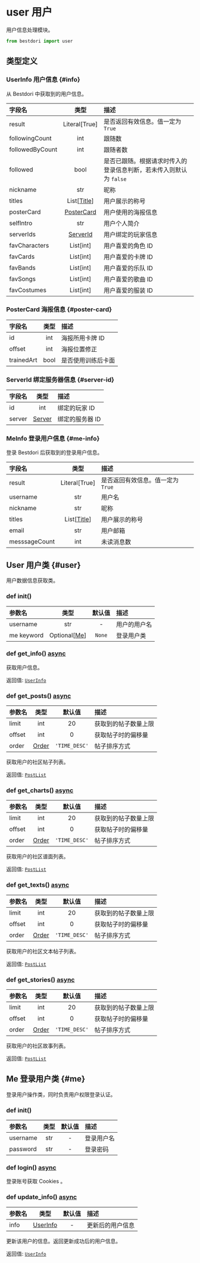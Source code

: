 # user 用户

用户信息处理模块。

```python
from bestdori import user
```

## 类型定义

### UserInfo 用户信息 {#info}

从 Bestdori 中获取到的用户信息。

| 字段名 | 类型 | 描述 |
|:------|:----:|:-----|
| result | Literal[True] | 是否返回有效信息。值一定为 `True` |
| followingCount | int | 跟随数 |
| followedByCount | int | 跟随者数 |
| followed | bool | 是否已跟随。根据请求时传入的登录信息判断，若未传入则默认为 `false` |
| nickname | str | 昵称 |
| titles | List[[Title](/typing/#title)] | 用户展示的称号 |
| posterCard | [PosterCard](./user/#poster-card) | 用户使用的海报信息 |
| selfIntro | str | 用户个人简介 |
| serverIds | [ServerId](./user/#server-id) | 用户绑定的玩家信息 |
| favCharacters | List[int] | 用户喜爱的角色 ID |
| favCards | List[int] | 用户喜爱的卡牌 ID |
| favBands | List[int] | 用户喜爱的乐队 ID |
| favSongs | List[int] | 用户喜爱的歌曲 ID |
| favCostumes | List[int] | 用户喜爱的服装 ID |

### PosterCard 海报信息 {#poster-card}

| 字段名 | 类型 | 描述 |
|:------|:----:|:-----|
| id | int | 海报所用卡牌 ID |
| offset | int | 海报位置修正 |
| trainedArt | bool | 是否使用训练后卡面 |

### ServerId 绑定服务器信息 {#server-id}

| 字段名 | 类型 | 描述 |
|:------|:----:|:-----|
| id | int | 绑定的玩家 ID |
| server | [Server](/typing/#server-id) | 绑定的服务器 ID |

### MeInfo 登录用户信息 {#me-info}

登录 Bestdori 后获取到的登录用户信息。

| 字段名 | 类型 | 描述 |
|:------|:----:|:-----|
| result | Literal[True] | 是否返回有效信息。值一定为 `True` |
| username | str | 用户名 |
| nickname | str | 昵称 |
| titles | List[[Title](/typing/#title)] | 用户展示的称号 |
| email | str | 用户邮箱 |
| messsageCount | int | 未读消息数 |

## User 用户类 {#user}

用户数据信息获取类。

### def __init__()

| 参数名 | 类型 | 默认值 | 描述 |
|:------|:----:|:-----:|:-----|
| username | str | - | 用户的用户名 |
| me <Badge type="info">keyword</Badge> | Optional[[Me](./user/#me)] | `None` | 登录用户类 |

### def get_info() <Badge type="tip">[async](/fast-start/#async-sync)</Badge>

获取用户信息。

<Badge type="info">返回值:</Badge> [`UserInfo`](#info)

### def get_posts() <Badge type="tip">[async](/fast-start/#async-sync)</Badge>

| 参数名 | 类型 | 默认值 | 描述 |
|:------|:----:|:-----:|:-----|
| limit | int | 20 | 获取到的帖子数量上限 |
| offset | int | 0 | 获取帖子时的偏移量 |
| order | [Order](/typing/#order) | `'TIME_DESC'` | 帖子排序方式 |

获取用户的社区帖子列表。

<Badge type="info">返回值:</Badge> [`PostList`](./post/#list)

### def get_charts() <Badge type="tip">[async](/fast-start/#async-sync)</Badge>

| 参数名 | 类型 | 默认值 | 描述 |
|:------|:----:|:-----:|:-----|
| limit | int | 20 | 获取到的帖子数量上限 |
| offset | int | 0 | 获取帖子时的偏移量 |
| order | [Order](/typing/#order) | `'TIME_DESC'` | 帖子排序方式 |

获取用户的社区谱面列表。

<Badge type="info">返回值:</Badge> [`PostList`](./post/#list)

### def get_texts() <Badge type="tip">[async](/fast-start/#async-sync)</Badge>

| 参数名 | 类型 | 默认值 | 描述 |
|:------|:----:|:-----:|:-----|
| limit | int | 20 | 获取到的帖子数量上限 |
| offset | int | 0 | 获取帖子时的偏移量 |
| order | [Order](/typing/#order) | `'TIME_DESC'` | 帖子排序方式 |

获取用户的社区文本帖子列表。

<Badge type="info">返回值:</Badge> [`PostList`](./post/#list)

### def get_stories() <Badge type="tip">[async](/fast-start/#async-sync)</Badge>

| 参数名 | 类型 | 默认值 | 描述 |
|:------|:----:|:-----:|:-----|
| limit | int | 20 | 获取到的帖子数量上限 |
| offset | int | 0 | 获取帖子时的偏移量 |
| order | [Order](/typing/#order) | `'TIME_DESC'` | 帖子排序方式 |

获取用户的社区故事列表。

<Badge type="info">返回值:</Badge> [`PostList`](./post/#list)

## Me 登录用户类 {#me}

登录用户操作类，同时负责用户权限登录认证。

### def __init__()

| 参数名 | 类型 | 默认值 | 描述 |
|:------|:----:|:-----:|:-----|
| username | str | - | 登录用户名 |
| password | str | - | 登录密码 |

### def login() <Badge type="tip">[async](/fast-start/#async-sync)</Badge>

登录账号获取 Cookies 。

### def update_info() <Badge type="tip">[async](/fast-start/#async-sync)</Badge>

| 参数名 | 类型 | 默认值 | 描述 |
|:------|:----:|:-----:|:-----|
| info | [UserInfo](#info) | - | 更新后的用户信息 |

更新该用户的信息。返回更新成功后的用户信息。

<Badge type="info">返回值:</Badge> [`UserInfo`](#info)
